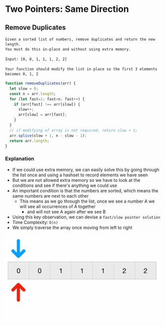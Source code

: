 # Two Pointers: Same Direction
## Remove Duplicates
```
Given a sorted list of numbers, remove duplicates and return the new length.
You must do this in-place and without using extra memory.

Input: [0, 0, 1, 1, 1, 2, 2]

Your function should modify the list in place so the first 3 elements becomes 0, 1, 2
```
```javascript
function removeDuplicates(arr) {
  let slow = 0;
  const n = arr.length;
  for (let fast=1; fast<n; fast++) {
    if (arr[fast] !== arr[slow]) {
      slow++;
      arr[slow] = arr[fast];
    }
  }
  // if modifying of array is not required, return slow + 1;
  arr.splice(slow + 1, n - slow - 1);
  return arr.length;
}
```
### Explanation
- If we could use extra memory, we can easily solve this by going through the list once and using a hashset to record elements we have seen
- But we are not allowed extra memory so we have to look at the conditions and see if there's anything we could use
- An important condition is that the numbers are sorted, which means the same numbers are next to each other
  - This means as we go through the list, once we see a number A we will see all occurrences of A together
    - and will not see A again after we see B
- Using this key observation, we can devise a `fast/slow pointer solution`
- Time Complexity: `O(n)`
- We simply traverse the array once moving from left to right

![removeDuplicates](../../images/removeDuplicates.gif)
